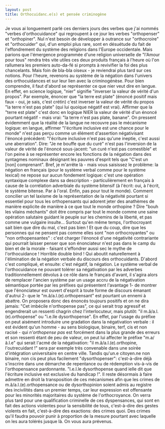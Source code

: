 ```yaml
---
layout: post
title: Orthocuidanc.e(s) et pensée criminogène
---
```


Je vous ai longuement parlé ces derniers jours des verbes que j'ai nommés "verbes d'orthocuidance" qui regroupent à ce jour les verbes "orthopenser" et "orthopiner". Nul n'est besoin de développer à outrance sur "orthocroire" et "orthocuider" qui, d'un emploi plus rare, sont en désuétude du fait de l'effondrement du système des religions dans l'Europe occidentale. Mais parions que l'émergence programmée d'une religion universelle de "l'Amour pour tous" rendra très vite utiles ces deux produits français à l'heure où l'on rallumera les premiers auto-da-fé si prompts à revivifier la foi des plus chancelants.
Mais foin de bla-bla oiseux - je reviendrai plus tard sur ces notions.
Pour l'heure, revenons au système de la négation dans l'univers des orthocuidances et sur leur lien avec la criminogénèse.
Pour bien comprendre, il faut d'abord se représenter ce que nier veut dire en langue. En effet, en science logique, "nier" signifie "inverser la valeur de vérité d'un propos". Par exemple, énoncer que "la terre est plate" (énoncé positif mais faux - oui, je sais, c'est crétin) c'est inverser la valeur de vérité du propos "la terre n'est pas plate" (qui lui quoique négatif est vrai). Affirmer que la "terre est plate" c'est donc en logique NIER la valeur de vérité d'un énoncé pourtant négatif - mais vrai: "la terre n'est pas plate, banane". 
On pressent évidemment que la réalité de la langue ne recouvre pas le mécanisme logique: en langue, affirmer "l'écriture inclusive est une chance pour le monde" n'est pas perçu comme un élément d'assertion négativisant l'énoncé précédent: "l'écriture inclusive n'est pas qu'une ineptie, c'est aussi une aberration".
Dire: "Je ne bouffe que du curé" n'est pas l'inversion de la valeur de vérité de l'énoncé sous-jacent: "un curé n'est pas comestible" et l'on peine à se représenter encore les fonctions de la négation dans des syntagmes nominaux désignant les pauvres d'esprit tels que "C'est un [non] comprenant". 
Bref, je m'arrête là - mais vous saisissez le problème: la négation en français (pour le système verbal comme pour le système lexical) ne repose sur aucun fondement logique: c'est une opération syntaxique complexe dans sa description - particulièrement en français à cause de la corrélation adverbiale du système bitensif (à l'écrit: oui, à l'écrit, le système bitense. Par à l'oral. Enfin, pas pour tout le monde). 
Comment concilier un tel laxisme de la représentation de la négativité pourtant si essentiel pour tous les orthopensants qui adorent jeter des anathèmes de manière explicite de manière à ce que tout le monde orthopine ? Dire "bouh les vilains méchants" doit être compris par tout le monde comme une saine opération salutaire guidant le peuple sur les chemins de la liberté, et pas comme une vulgaire insulte...
Surtout qu'en même temps, l'orthocroyant sait bien que dire du mal, c'est pas bien ! 
Et que du coup, dire que les personnes qui ne pensent pas comme elles sont "non orthocroyantes" ou "non orthopensantes" : c'est charger l'énoncé d'une négativité contrariante qui pourrait laisser penser que son énonciateur n'est pas dans le camp du bien et de la morale - faisant s'effondrer aussi sec le mythe de l'orthocuidance !
Horrible double bind ! Qui aboutit naturellement à l'élimination de la négation verbale du discours des orthocuidants. D'abord c'est compliqué, et ensuite: c'est négatif, la négation.
Le système verbal de l'orthocuidance ne pouvant tolérer sa négativation par les adverbes traditionnellement dévolus à ce rôle dans le français d'avant, il s'agira alors de remplacer l'ancien système par un usage accru de la négativation sémantique portée par les préfixes qui présentent l'avantage 
1- de montrer que l'énonciateur est ouvert d'esprit à toute forme de discours émanant d'autrui
2- que le "m.â/a.l.(e).orthopensant" est pourtant un ennemi à abattre.
On proposera donc des énoncés toujours positifs et on ne dira jamais:
"Cet imbécile n'orthopense pas", ce qui serait trop agressif et engendrerait un ressenti chagrin chez l'interlocuteur, mais plutôt: "il m.â/a.l.(e).orthopense" ou "i.e.lle dysorthopense". 
En effet, par l'usage du préfixe on peut aisément introduire une gradation dans la négativation verbale : il est évident qu'un homme - au sens biologique, binaire, terf, cis et non racisé - qui *n'orthopense pas* est forcément dans la plus grande des erreurs et son ressenti étant de peu de valeur, on peut lui affecter le préfixe "m.a/â.l.e" qui serait l'acmé de la négativation: "il m.â/a.l.(e).orthopine, l'outrecuidant !" sera par exemple très convenable dans une soirée d'intégration universitaire en centre ville. 
Tandis qu'un.e citoyen.ne non binaire, non cis peut plus facilement "dysorthopenser": c'est-à-dire déjà s'inscrire dans une démarche de repentance ou de rédemption vis-à-vis de l'orthopensance pardonnante. "I.e.l.le dysorthopense quand ielle dit que l'écriture inclusive est exclusive du handicap !".
Il reste désormais à faire admettre en droit la transposition de ces mécanismes afin que les crimes de m.â/a.l.(e).orthopensance ou de dysorthopinion soient admis au registre des incivilités dans un premier temps, car leur expression est offensante pour les minorités majoritaires du système de l'orthocroyance. 
On verra plus tard pour une qualification criminelle de ces dyspensances, qui sont en fait des actions violentes pour la sensibilité de tous, c'est-à-dire des gestes violents en fait, c'est-à-dire des exactions: des crimes quoi. Des crimes qu'il faudra pouvoir punir à proportion de la mesure pourtant avec laquelle on les aura tolérés jusque là.
On vous aura prévenus.
